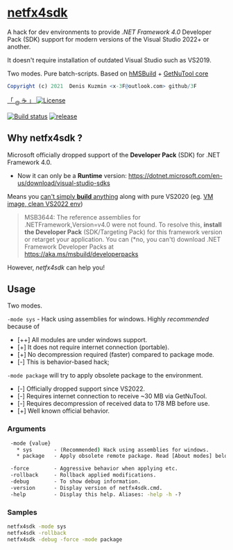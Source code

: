 # [netfx4sdk](https://github.com/3F/netfx4sdk)

A hack for dev environments to provide *.NET Framework 4.0* Developer Pack (SDK) support for modern versions of the Visual Studio 2022+ or another.

It doesn't require installation of outdated Visual Studio such as VS2019.

Two modes. Pure batch-scripts. Based on [hMSBuild](https://github.com/3F/hMSBuild) + [GetNuTool core](https://github.com/3F/GetNuTool)

```r
Copyright (c) 2021  Denis Kuzmin <x-3F@outlook.com> github/3F
```

[ 「 <sub>@</sub> ☕ 」 ](https://3F.github.io/Donation/) [![License](https://img.shields.io/badge/License-MIT-74A5C2.svg)](https://github.com/3F/netfx4sdk/blob/master/License.txt)

[![Build status](https://ci.appveyor.com/api/projects/status/8ac1021k385eyubm/branch/master?svg=true)](https://ci.appveyor.com/project/3Fs/netfx4sdk/branch/master)
[![release](https://img.shields.io/github/release/3F/netfx4sdk.svg)](https://github.com/3F/netfx4sdk/releases/latest)

## Why netfx4sdk ?

Microsoft officially dropped support of the **Developer Pack** (SDK) for .NET Framework 4.0.

* Now it can only be a **Runtime** version: https://dotnet.microsoft.com/en-us/download/visual-studio-sdks

Means you [can't simply **build** anything](https://ci.appveyor.com/project/3Fs/vssolutionbuildevent/builds/42027332#L121) along with pure VS2020 (eg. [VM image, clean VS2022 env](https://ci.appveyor.com/project/3Fs/vssolutionbuildevent/builds/42027332#L121))

> MSB3644: The reference assemblies for .NETFramework,Version=v4.0 were not found. To resolve this, **install the Developer Pack** (SDK/Targeting Pack) for this framework version or retarget your application. You can (\*no, you can't) download .NET Framework Developer Packs at https://aka.ms/msbuild/developerpacks

However, *netfx4sdk* can help you!

## Usage

Two modes.

`-mode sys` - Hack using assemblies for windows. Highly *recommended* because of

* [++] All modules are under windows support.
* [+] It does not require internet connection (portable).
* [+] No decompression required (faster) compared to package mode.
* [-] This is behavior-based hack;

`-mode package` will try to apply obsolete package to the environment.

* [-] Officially dropped support since VS2022.
* [-] Requires internet connection to receive ~30 MB via GetNuTool.
* [-] Requires decompression of received data to 178 MB before use.
* [+] Well known official behavior.

### Arguments

```bat
 -mode {value}
   * sys       - (Recommended) Hack using assemblies for windows.
   * package   - Apply obsolete remote package. Read [About modes] below.

 -force        - Aggressive behavior when applying etc.
 -rollback     - Rollback applied modifications.
 -debug        - To show debug information.
 -version      - Display version of netfx4sdk.cmd.
 -help         - Display this help. Aliases: -help -h -?
```

### Samples

```bat
netfx4sdk -mode sys
netfx4sdk -rollback
netfx4sdk -debug -force -mode package
```